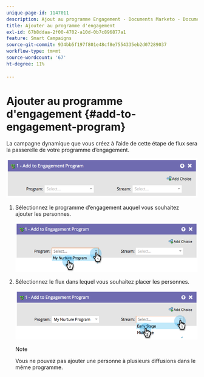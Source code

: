 ```yaml
---
unique-page-id: 1147011
description: Ajout au programme Engagement - Documents Marketo - Documentation du produit
title: Ajouter au programme d'engagement
exl-id: 67b8ddaa-2f00-4702-a10d-0b7c896877a1
feature: Smart Campaigns
source-git-commit: 934bb5f197f801e48cf8e7554335eb2d07289037
workflow-type: tm+mt
source-wordcount: '67'
ht-degree: 11%

---
```


# Ajouter au programme d&#39;engagement {#add-to-engagement-program}

La campagne dynamique que vous créez à l’aide de cette étape de flux sera la passerelle de votre programme d’engagement.

![](assets/add-to-engagement-program-1.png)

1. Sélectionnez le programme d’engagement auquel vous souhaitez ajouter les personnes.

   ![](assets/add-to-engagement-program-2.png)

1. Sélectionnez le flux dans lequel vous souhaitez placer les personnes.

   ![](assets/add-to-engagement-program-3.png)

   >[!NOTE]
   >
   >Vous ne pouvez pas ajouter une personne à plusieurs diffusions dans le même programme.

